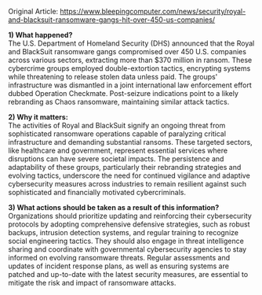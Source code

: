 Original Article: https://www.bleepingcomputer.com/news/security/royal-and-blacksuit-ransomware-gangs-hit-over-450-us-companies/

**1) What happened?**  
The U.S. Department of Homeland Security (DHS) announced that the Royal and BlackSuit ransomware gangs compromised over 450 U.S. companies across various sectors, extracting more than $370 million in ransom. These cybercrime groups employed double-extortion tactics, encrypting systems while threatening to release stolen data unless paid. The groups' infrastructure was dismantled in a joint international law enforcement effort dubbed Operation Checkmate. Post-seizure indications point to a likely rebranding as Chaos ransomware, maintaining similar attack tactics.

**2) Why it matters:**  
The activities of Royal and BlackSuit signify an ongoing threat from sophisticated ransomware operations capable of paralyzing critical infrastructure and demanding substantial ransoms. These targeted sectors, like healthcare and government, represent essential services where disruptions can have severe societal impacts. The persistence and adaptability of these groups, particularly their rebranding strategies and evolving tactics, underscore the need for continued vigilance and adaptive cybersecurity measures across industries to remain resilient against such sophisticated and financially motivated cybercriminals.

**3) What actions should be taken as a result of this information?**  
Organizations should prioritize updating and reinforcing their cybersecurity protocols by adopting comprehensive defensive strategies, such as robust backups, intrusion detection systems, and regular training to recognize social engineering tactics. They should also engage in threat intelligence sharing and coordinate with governmental cybersecurity agencies to stay informed on evolving ransomware threats. Regular assessments and updates of incident response plans, as well as ensuring systems are patched and up-to-date with the latest security measures, are essential to mitigate the risk and impact of ransomware attacks.